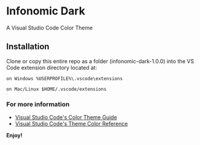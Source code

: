 # Infonomic Dark
A Visual Studio Code Color Theme
## Installation

Clone or copy this entire repo as a folder (infonomic-dark-1.0.0) into the VS Code extension directory located at:

    on Windows %USERPROFILE%\.vscode\extensions

    on Mac/Linux $HOME/.vscode/extensions

### For more information
* [Visual Studio Code's Color Theme Guide](https://code.visualstudio.com/api/extension-guides/color-theme)
* [Visual Studio Code's Theme Color Reference](https://code.visualstudio.com/api/references/theme-color)


**Enjoy!**

